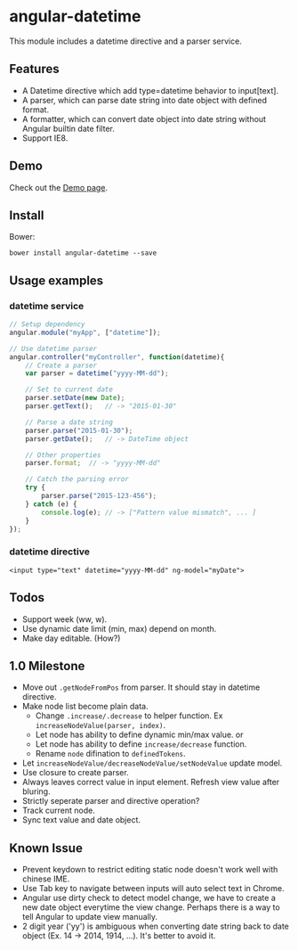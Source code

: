 angular-datetime
================
This module includes a datetime directive and a parser service.

Features
--------
* A Datetime directive which add type=datetime behavior to input[text].
* A parser, which can parse date string into date object with defined format.
* A formatter, which can convert date object into date string without Angular builtin date filter.
* Support IE8.

Demo
----
Check out the [Demo page][demo].

[demo]: https://rawgit.com/eight04/angular-datetime/master/demo.html

Install
-------
Bower:

	bower install angular-datetime --save

Usage examples
--------------
### datetime service ###
```Javascript
// Setup dependency
angular.module("myApp", ["datetime"]);

// Use datetime parser
angular.controller("myController", function(datetime){
	// Create a parser
	var parser = datetime("yyyy-MM-dd");

	// Set to current date
	parser.setDate(new Date);
	parser.getText();	// -> "2015-01-30"

	// Parse a date string
	parser.parse("2015-01-30");
	parser.getDate();	// -> DateTime object

	// Other properties
	parser.format;	// -> "yyyy-MM-dd"

	// Catch the parsing error
	try {
		parser.parse("2015-123-456");
	} catch (e) {
		console.log(e);	// -> ["Pattern value mismatch", ... ]
	}
});
```
### datetime directive ###
```
<input type="text" datetime="yyyy-MM-dd" ng-model="myDate">
```

Todos
-----
* Support week (ww, w).
* Use dynamic date limit (min, max) depend on month.
* Make day editable. (How?)

1.0 Milestone
-------------
* Move out `.getNodeFromPos` from parser. It should stay in datetime directive.
* Make node list become plain data.
	- Change `.increase/.decrease` to helper function. Ex `increaseNodeValue(parser, index)`.
	- Let node has ability to define dynamic min/max value. or
	- Let node has ability to define `increase/decrease` function.
	- Rename `node` difination to `definedTokens`.
* Let `increaseNodeValue/decreaseNodeValue/setNodeValue` update model.
* Use closure to create parser.
* Always leaves correct value in input element. Refresh view value after bluring.
* Strictly seperate parser and directive operation?
* Track current node.
* Sync text value and date object.

Known Issue
-----------
* Prevent keydown to restrict editing static node doesn't work well with chinese IME.
* Use Tab key to navigate between inputs will auto select text in Chrome.
* Angular use dirty check to detect model change, we have to create a new date object everytime the view change. Perhaps there is a way to tell Angular to update view manually.
* 2 digit year ('yy') is ambiguous when converting date string back to date object (Ex. 14 -> 2014, 1914, ...). It's better to avoid it.
